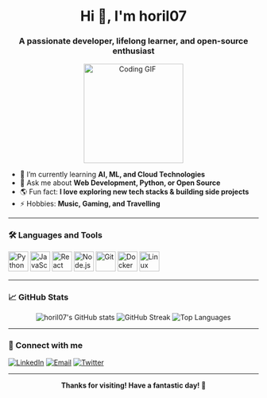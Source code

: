 <!-- Profile README for horil07 -->

<h1 align="center">Hi 👋, I'm horil07</h1>
<h3 align="center">A passionate developer, lifelong learner, and open-source enthusiast</h3>

<p align="center">
  <img src="https://media.giphy.com/media/qgQUggAC3Pfv687qPC/giphy.gif" width="200" alt="Coding GIF"/>
</p>

- 🌱 I’m currently learning **AI, ML, and Cloud Technologies**
- 💬 Ask me about **Web Development, Python, or Open Source**
- 🌎 Fun fact: **I love exploring new tech stacks & building side projects**
- ⚡ Hobbies: **Music, Gaming, and Travelling**

---

### 🛠️ Languages and Tools

<p align="left">
  <img src="https://cdn.jsdelivr.net/gh/devicons/devicon/icons/python/python-original.svg" width="40" alt="Python"/>
  <img src="https://cdn.jsdelivr.net/gh/devicons/devicon/icons/javascript/javascript-original.svg" width="40" alt="JavaScript"/>
  <img src="https://cdn.jsdelivr.net/gh/devicons/devicon/icons/react/react-original.svg" width="40" alt="React"/>
  <img src="https://cdn.jsdelivr.net/gh/devicons/devicon/icons/nodejs/nodejs-original.svg" width="40" alt="Node.js"/>
  <img src="https://cdn.jsdelivr.net/gh/devicons/devicon/icons/git/git-original.svg" width="40" alt="Git"/>
  <img src="https://cdn.jsdelivr.net/gh/devicons/devicon/icons/docker/docker-original.svg" width="40" alt="Docker"/>
  <img src="https://cdn.jsdelivr.net/gh/devicons/devicon/icons/linux/linux-original.svg" width="40" alt="Linux"/>
</p>

---

### 📈 GitHub Stats

<p align="center">
  <img src="https://github-readme-stats.vercel.app/api?username=horil07&show_icons=true&theme=radical" alt="horil07's GitHub stats"/>
  <img src="https://github-readme-streak-stats.herokuapp.com/?user=horil07&theme=radical" alt="GitHub Streak"/>
  <img src="https://github-readme-stats.vercel.app/api/top-langs/?username=horil07&layout=compact&theme=radical" alt="Top Languages"/>
</p>

---

### 🤝 Connect with me

<p>
  <a href="https://linkedin.com/in/your-linkedin" target="_blank"><img src="https://img.shields.io/badge/LinkedIn-blue?logo=linkedin&logoColor=white" alt="LinkedIn"/></a>
  <a href="mailto:your.email@example.com"><img src="https://img.shields.io/badge/Email-red?logo=gmail&logoColor=white" alt="Email"/></a>
  <a href="https://twitter.com/yourtwitter" target="_blank"><img src="https://img.shields.io/badge/Twitter-1DA1F2?logo=twitter&logoColor=white" alt="Twitter"/></a>
</p>

---

<p align="center">
  <b>Thanks for visiting! Have a fantastic day! 🚀</b>
</p>
